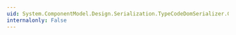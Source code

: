 ```yaml
---
uid: System.ComponentModel.Design.Serialization.TypeCodeDomSerializer.GetInitializeMethods(System.ComponentModel.Design.Serialization.IDesignerSerializationManager,System.CodeDom.CodeTypeDeclaration)
internalonly: False
---
```

